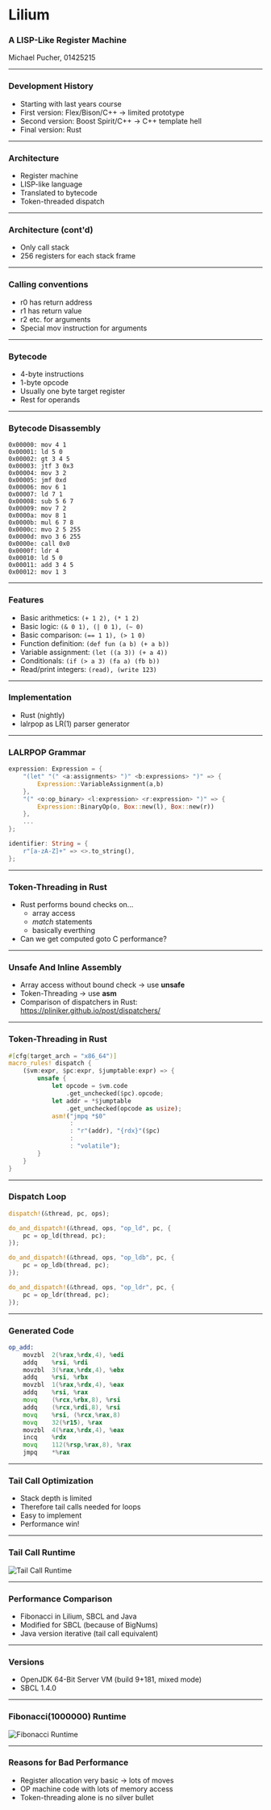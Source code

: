 # Lilium

###  A LISP-Like Register Machine

Michael Pucher, 01425215

---

### Development History

* Starting with last years course
* First version: Flex/Bison/C++ -> limited prototype
* Second version: Boost Spirit/C++ -> C++ template hell
* Final version: Rust

---

### Architecture

* Register machine
* LISP-like language
* Translated to bytecode
* Token-threaded dispatch

---

### Architecture (cont'd)

* Only call stack
* 256 registers for each stack frame

---

### Calling conventions

* r0 has return address
* r1 has return value
* r2 etc. for arguments
* Special mov instruction for arguments

---

### Bytecode

* 4-byte instructions
* 1-byte opcode
* Usually one byte target register
* Rest for operands

---

### Bytecode Disassembly

```
0x00000: mov 4 1
0x00001: ld 5 0
0x00002: gt 3 4 5
0x00003: jtf 3 0x3
0x00004: mov 3 2
0x00005: jmf 0xd
0x00006: mov 6 1
0x00007: ld 7 1
0x00008: sub 5 6 7
0x00009: mov 7 2
0x0000a: mov 8 1
0x0000b: mul 6 7 8
0x0000c: mvo 2 5 255
0x0000d: mvo 3 6 255
0x0000e: call 0x0
0x0000f: ldr 4
0x00010: ld 5 0
0x00011: add 3 4 5
0x00012: mov 1 3
```

---

### Features

* Basic arithmetics: ```(+ 1 2), (* 1 2)```
* Basic logic: ```(& 0 1), (| 0 1), (~ 0)```
* Basic comparison: ```(== 1 1), (> 1 0)```
* Function definition: ```(def fun (a b) (+ a b))```
* Variable assignment: ```(let ((a 3)) (+ a 4))```
* Conditionals: ```(if (> a 3) (fa a) (fb b))```
* Read/print integers: ```(read), (write 123)```

---

### Implementation

* Rust (nightly)
* lalrpop as LR(1) parser generator

---

### LALRPOP Grammar

```rust
expression: Expression = {
    "(let" "(" <a:assignments> ")" <b:expressions> ")" => {
        Expression::VariableAssignment(a,b)
    },
    "(" <o:op_binary> <l:expression> <r:expression> ")" => {
        Expression::BinaryOp(o, Box::new(l), Box::new(r))
    },
    ...
};

identifier: String = {
    r"[a-zA-Z]+" => <>.to_string(),
};
```

---

### Token-Threading in Rust

* Rust performs bound checks on...
   * array access
   * *match* statements
   * basically everthing
* Can we get computed goto C performance?

---

### Unsafe And Inline Assembly

* Array access without bound check -> use **unsafe**
* Token-Threading -> use **asm**
* Comparison of dispatchers in Rust:
  https://pliniker.github.io/post/dispatchers/

---

### Token-Threading in Rust

```rust
#[cfg(target_arch = "x86_64")]
macro_rules! dispatch {
    ($vm:expr, $pc:expr, $jumptable:expr) => {
        unsafe {
            let opcode = $vm.code
                .get_unchecked($pc).opcode;
            let addr = *$jumptable
                .get_unchecked(opcode as usize);
            asm!("jmpq *$0"
                 :
                 : "r"(addr), "{rdx}"($pc)
                 :
                 : "volatile");
        }
    }
}
```

---

### Dispatch Loop

```rust
dispatch!(&thread, pc, ops);

do_and_dispatch!(&thread, ops, "op_ld", pc, {
    pc = op_ld(thread, pc);
});

do_and_dispatch!(&thread, ops, "op_ldb", pc, {
    pc = op_ldb(thread, pc);
});

do_and_dispatch!(&thread, ops, "op_ldr", pc, {
    pc = op_ldr(thread, pc);
});
```

---

### Generated Code

```asm
op_add:
	movzbl	2(%rax,%rdx,4), %edi
	addq	%rsi, %rdi
	movzbl	3(%rax,%rdx,4), %ebx
	addq	%rsi, %rbx
	movzbl	1(%rax,%rdx,4), %eax
	addq	%rsi, %rax
	movq	(%rcx,%rbx,8), %rsi
	addq	(%rcx,%rdi,8), %rsi
	movq	%rsi, (%rcx,%rax,8)
	movq	32(%r15), %rax
	movzbl	4(%rax,%rdx,4), %eax
	incq	%rdx
	movq	112(%rsp,%rax,8), %rax
	jmpq	*%rax
```

---

### Tail Call Optimization

* Stack depth is limited
* Therefore tail calls needed for loops
* Easy to implement
* Performance win!

---

### Tail Call Runtime

![Tail Call Runtime](presentation/tail_calls.png)

---

### Performance Comparison

* Fibonacci in Lilium, SBCL and Java
* Modified for SBCL (because of BigNums)
* Java version iterative (tail call equivalent)

---

### Versions

* OpenJDK 64-Bit Server VM (build 9+181, mixed mode)
* SBCL 1.4.0

---

### Fibonacci(1000000) Runtime

![Fibonacci Runtime](presentation/performance.png)

---

### Reasons for Bad Performance

* Register allocation very basic -> lots of moves
* OP machine code with lots of memory access
* Token-threading alone is no silver bullet
